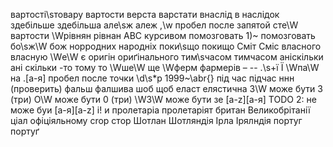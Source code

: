 вартості\sтовару 	вартости
верста	варстати
внаслід	в наслідок
здебільше	здебільша
але\sж	алеж
,\w	пробел после запятой
сте\W	вартости
\Wрівнян	рівнан
АВС	курсивом помозговать
1)~         помозговать
бо\sж\W 	бож
норродних 	народніх
поки\sщо    покищо
Сміт		Сміс
власного	власную
\Wе\W       є
оригін		ориґінального
тим\sчасом  тимчасом
аніскільки  ані скільки
-то         тому то
\Wше\W   	ще
\Wферм      фармерів
–			--
\.\s+ї		Ї
\Wпа\W      на
\.[а-я]     пробел после точки
\d\s*p      1999~\abr{}
під час     підчас
ннн			(проверить)
фальш		фалшива
шоб   		щоб
еласт		елястична
З\W         може бути 3 (три)
О\W         може бути 0 (три)
\W3\W       може бути зе
[a-z][а-я]  TODO 2: не може буи
[а-я][a-z]
і!			и
пролетаріа  пролетаріят
британ      Великобрітанії
ціал        офіціяльному
crop        стор
Шотлан      Шотляндія
Ірла        Ірялндія
португ      портуґ